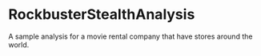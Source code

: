 # RockbusterStealthAnalysis
A sample analysis for a movie rental company that have stores around the world.
